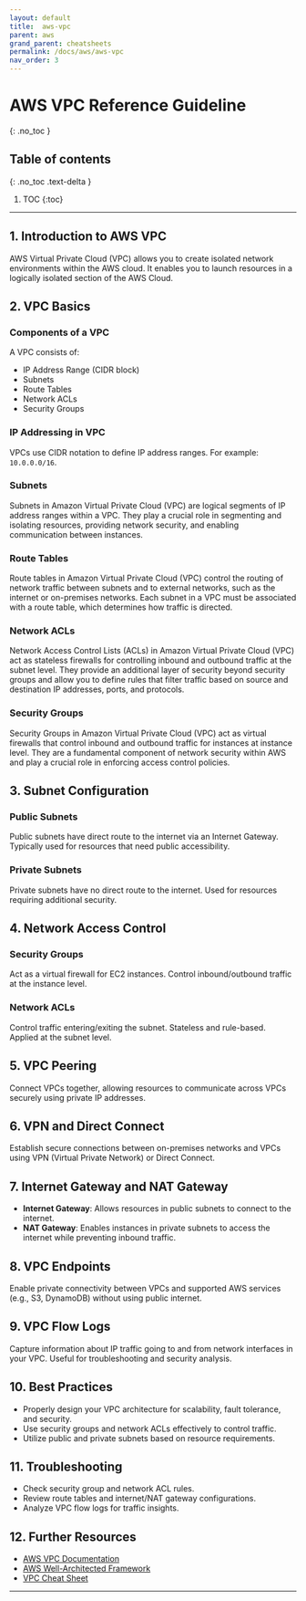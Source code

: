 ```yaml
---
layout: default
title:  aws-vpc
parent: aws
grand_parent: cheatsheets
permalink: /docs/aws/aws-vpc
nav_order: 3
---
```

# AWS VPC Reference Guideline
{: .no_toc }

## Table of contents
{: .no_toc .text-delta }

1. TOC
{:toc}

---

## 1. Introduction to AWS VPC
AWS Virtual Private Cloud (VPC) allows you to create isolated network environments within the AWS cloud. It enables you to launch resources in a logically isolated section of the AWS Cloud.

## 2. VPC Basics
### Components of a VPC
A VPC consists of:
- IP Address Range (CIDR block)
- Subnets
- Route Tables
- Network ACLs
- Security Groups

### IP Addressing in VPC
VPCs use CIDR notation to define IP address ranges. For example: `10.0.0.0/16`.

### Subnets
Subnets in Amazon Virtual Private Cloud (VPC) are logical segments of IP address ranges within a VPC. They play a crucial
role in segmenting and isolating resources, providing network security, and enabling communication between instances. 

### Route Tables
Route tables in Amazon Virtual Private Cloud (VPC) control the routing of network traffic between subnets and to external 
networks, such as the internet or on-premises networks. Each subnet in a VPC must be associated with a route table, which 
determines how traffic is directed.

### Network ACLs
Network Access Control Lists (ACLs) in Amazon Virtual Private Cloud (VPC) act as stateless firewalls for controlling 
inbound and outbound traffic at the subnet level. They provide an additional layer of security beyond security groups 
and allow you to define rules that filter traffic based on source and destination IP addresses, ports, and protocols.

### Security Groups
Security Groups in Amazon Virtual Private Cloud (VPC) act as virtual firewalls that control inbound and outbound traffic 
for instances at instance level. They are a fundamental component of network security within AWS and play a crucial role 
in enforcing access control policies.

## 3. Subnet Configuration
### Public Subnets
Public subnets have direct route to the internet via an Internet Gateway. Typically used for resources that need public accessibility.

### Private Subnets
Private subnets have no direct route to the internet. Used for resources requiring additional security.

## 4. Network Access Control
### Security Groups
Act as a virtual firewall for EC2 instances. Control inbound/outbound traffic at the instance level.

### Network ACLs
Control traffic entering/exiting the subnet. Stateless and rule-based. Applied at the subnet level.

## 5. VPC Peering
Connect VPCs together, allowing resources to communicate across VPCs securely using private IP addresses.

## 6. VPN and Direct Connect
Establish secure connections between on-premises networks and VPCs using VPN (Virtual Private Network) or Direct Connect.

## 7. Internet Gateway and NAT Gateway
- **Internet Gateway**: Allows resources in public subnets to connect to the internet.
- **NAT Gateway**: Enables instances in private subnets to access the internet while preventing inbound traffic.

## 8. VPC Endpoints
Enable private connectivity between VPCs and supported AWS services (e.g., S3, DynamoDB) without using public internet.

## 9. VPC Flow Logs
Capture information about IP traffic going to and from network interfaces in your VPC. Useful for troubleshooting and security analysis.

## 10. Best Practices
- Properly design your VPC architecture for scalability, fault tolerance, and security.
- Use security groups and network ACLs effectively to control traffic.
- Utilize public and private subnets based on resource requirements.

## 11. Troubleshooting
- Check security group and network ACL rules.
- Review route tables and internet/NAT gateway configurations.
- Analyze VPC flow logs for traffic insights.

## 12. Further Resources
- [AWS VPC Documentation](https://docs.aws.amazon.com/vpc)
- [AWS Well-Architected Framework](https://aws.amazon.com/architecture/well-architected/)
- [VPC Cheat Sheet](https://cjrequena.com/markdowns/docs/aws/aws-cli#aws-cli-commands-for-amazon-vpc)

---

